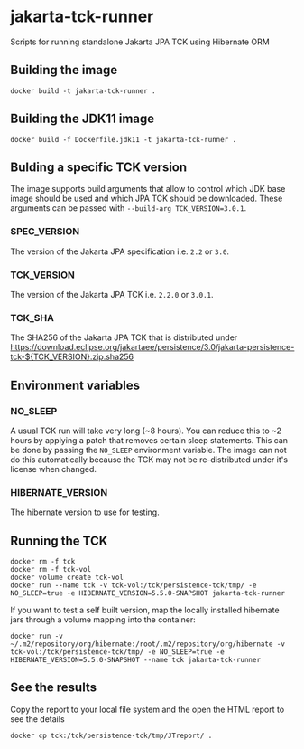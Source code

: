# jakarta-tck-runner
Scripts for running standalone Jakarta JPA TCK using Hibernate ORM

## Building the image

```
docker build -t jakarta-tck-runner .
```

## Building the JDK11 image

```
docker build -f Dockerfile.jdk11 -t jakarta-tck-runner .
```

## Bulding a specific TCK version

The image supports build arguments that allow to control which JDK base image should be used and which JPA TCK should be downloaded.
These arguments can be passed with `--build-arg TCK_VERSION=3.0.1`.

### SPEC_VERSION

The version of the Jakarta JPA specification i.e. `2.2` or `3.0`.

### TCK_VERSION

The version of the Jakarta JPA TCK i.e. `2.2.0` or `3.0.1`.

### TCK_SHA

The SHA256 of the Jakarta JPA TCK that is distributed under https://download.eclipse.org/jakartaee/persistence/3.0/jakarta-persistence-tck-${TCK_VERSION}.zip.sha256

## Environment variables

### NO_SLEEP

A usual TCK run will take very long (~8 hours). You can reduce this to ~2 hours by applying a patch that removes certain sleep statements.
This can be done by passing the `NO_SLEEP` environment variable. The image can not do this automatically because the TCK may not be re-distributed under it's license when changed.

### HIBERNATE_VERSION

The hibernate version to use for testing.


## Running the TCK

```
docker rm -f tck
docker rm -f tck-vol
docker volume create tck-vol
docker run --name tck -v tck-vol:/tck/persistence-tck/tmp/ -e NO_SLEEP=true -e HIBERNATE_VERSION=5.5.0-SNAPSHOT jakarta-tck-runner
```

If you want to test a self built version, map the locally installed hibernate jars through a volume mapping into the container:

```
docker run -v ~/.m2/repository/org/hibernate:/root/.m2/repository/org/hibernate -v tck-vol:/tck/persistence-tck/tmp/ -e NO_SLEEP=true -e HIBERNATE_VERSION=5.5.0-SNAPSHOT --name tck jakarta-tck-runner
```

## See the results

Copy the report to your local file system and the open the HTML report to see the details

```
docker cp tck:/tck/persistence-tck/tmp/JTreport/ .
```

